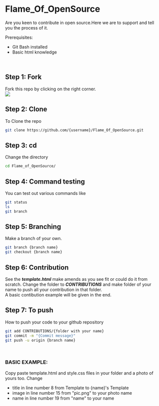 # Flame_Of_OpenSource
Are you keen to contribute in open source.Here we are to support and tell you the process of it.<br>

Prerequisites:<br>
<ul>
  <li>Git Bash installed</li>
  <li>Basic html knowledge</li>
</ul><br>

## Step 1: Fork
Fork this repo by clicking on the right corner.<br><img src="https://img.icons8.com/plasticine/100/000000/code-fork.png"/>
## Step 2: Clone
To Clone the repo <br>
```bash
git clone https://github.com/{username}/Flame_Of_OpenSource.git
```
## Step 3: cd
Change the directory 
```bash
cd Flame_of_OpenSource/
```
## Step 4: Command testing
You can test out various commands like
```bash
git status
ls
git branch
```
## Step 5: Branching
Make a branch of your own.
```bash
git branch {branch name}
git checkout {branch name}
```
## Step 6: Contribution 
See the <b><i>template.html</i></b> make amends as you see fit or could do it from scratch. Change the folder to <b><i>CONTRIBUTIONS</i></b> and make folder of your name to push all your contribution in that folder.<br> A basic contibution example will be given in the end. 
## Step 7: To push
How to push your code to your github repository
```bash
git add CONTRIBUTIONS/{folder with your name}
git commit -m "{Commit message}"
git push -u origin {branch name}
```
<br>

### BASIC EXAMPLE:
Copy paste template.html and style.css files in your folder and a photo of yours too. Change 
<ul>
  <li> title in line number 8 from Template to {name}'s Template </li>
  <li> image in line number 15 from "pic.png" to your photo name </li>
  <li> name in line number 19 from "name" to your name </li>
</ul>

